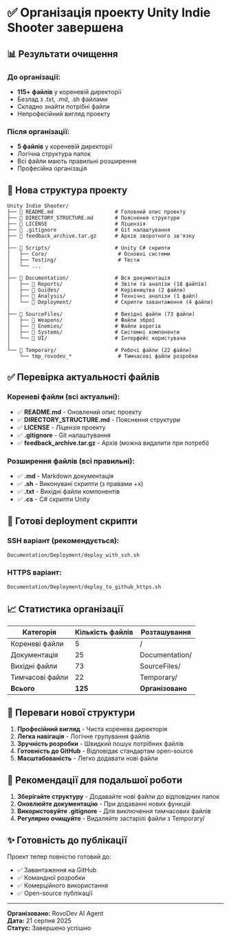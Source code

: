 # ✅ Організація проекту Unity Indie Shooter завершена

## 📊 Результати очищення

### До організації:
- **115+ файлів** у кореневій директорії
- Безлад з .txt, .md, .sh файлами
- Складно знайти потрібні файли
- Непрофесійний вигляд проекту

### Після організації:
- **5 файлів** у кореневій директорії
- Логічна структура папок
- Всі файли мають правильні розширення
- Професійна організація

## 📁 Нова структура проекту

```
Unity Indie Shooter/
├── 📄 README.md                    # Головний опис проекту
├── 📄 DIRECTORY_STRUCTURE.md       # Пояснення структури
├── 📄 LICENSE                      # Ліцензія
├── 📄 .gitignore                   # Git налаштування
├── 📄 feedback_archive.tar.gz      # Архів зворотного зв'язку
│
├── 📁 Scripts/                     # Unity C# скрипти
│   ├── Core/                       # Основні системи
│   ├── Testing/                    # Тести
│   └── ...
│
├── 📁 Documentation/               # Вся документація
│   ├── 📁 Reports/                 # Звіти та аналізи (18 файлів)
│   ├── 📁 Guides/                  # Керівництва (2 файли)
│   ├── 📁 Analysis/                # Технічні аналізи (1 файл)
│   └── 📁 Deployment/              # Скрипти завантаження (4 файли)
│
├── 📁 SourceFiles/                 # Вихідні файли (73 файли)
│   ├── 📁 Weapons/                 # Файли зброї
│   ├── 📁 Enemies/                 # Файли ворогів
│   ├── 📁 Systems/                 # Системні компоненти
│   └── 📁 UI/                      # Інтерфейс користувача
│
└── 📁 Temporary/                   # Робочі файли (22 файли)
    └── tmp_rovodev_*               # Тимчасові файли розробки
```

## ✅ Перевірка актуальності файлів

### Кореневі файли (всі актуальні):
- ✅ **README.md** - Оновлений опис проекту
- ✅ **DIRECTORY_STRUCTURE.md** - Пояснення структури
- ✅ **LICENSE** - Ліцензія проекту
- ✅ **.gitignore** - Git налаштування
- ✅ **feedback_archive.tar.gz** - Архів (можна видалити при потребі)

### Розширення файлів (всі правильні):
- ✅ **.md** - Markdown документація
- ✅ **.sh** - Виконувані скрипти (з правами +x)
- ✅ **.txt** - Вихідні файли компонентів
- ✅ **.cs** - C# скрипти Unity

## 🚀 Готові deployment скрипти

### SSH варіант (рекомендується):
```bash
Documentation/Deployment/deploy_with_ssh.sh
```

### HTTPS варіант:
```bash
Documentation/Deployment/deploy_to_github_https.sh
```

## 📈 Статистика організації

| Категорія | Кількість файлів | Розташування |
|-----------|------------------|--------------|
| Кореневі файли | 5 | / |
| Документація | 25 | Documentation/ |
| Вихідні файли | 73 | SourceFiles/ |
| Тимчасові файли | 22 | Temporary/ |
| **Всього** | **125** | **Організовано** |

## 🎯 Переваги нової структури

1. **Професійний вигляд** - Чиста коренева директорія
2. **Легка навігація** - Логічне групування файлів
3. **Зручність розробки** - Швидкий пошук потрібних файлів
4. **Готовність до GitHub** - Відповідає стандартам open-source
5. **Масштабованість** - Легко додавати нові файли

## 🔄 Рекомендації для подальшої роботи

1. **Зберігайте структуру** - Додавайте нові файли до відповідних папок
2. **Оновлюйте документацію** - При додаванні нових функцій
3. **Використовуйте .gitignore** - Для виключення тимчасових файлів
4. **Регулярно очищуйте** - Видаляйте застарілі файли з Temporary/

## ✨ Готовність до публікації

Проект тепер повністю готовий до:
- ✅ Завантаження на GitHub
- ✅ Командної розробки
- ✅ Комерційного використання
- ✅ Open-source публікації

---

**Організовано:** RovoDev AI Agent  
**Дата:** 21 серпня 2025  
**Статус:** Завершено успішно